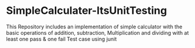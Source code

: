 # SimpleCalculater-ItsUnitTesting
This Repository includes an implementation of simple calculator with the basic operations of addition, subtraction, Multiplication and dividing with at least one pass &amp; one fail Test case using junit   
